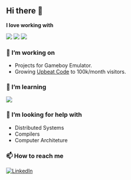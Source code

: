 ## Hi there 👋

**I love working with**

<div display="flex">
<img src="https://img.shields.io/badge/HTML5-E34F26?style=for-the-badge&logo=html5&logoColor=white" />
<img src="https://img.shields.io/badge/CSS3-1572B6?style=for-the-badge&logo=css3&logoColor=white" />
<img src="https://img.shields.io/badge/JavaScript-323330?style=for-the-badge&logo=javascript&logoColor=F7DF1E" />
</div>

### 🔭 I’m working on

- Projects for Gameboy Emulator.
- Growing [Upbeat Code](https://www.upbeatcode.com) to 100k/month visitors.

### 🌱 I’m learning

<div display="flex">
  <img src="https://img.shields.io/badge/Python-FFD43B?style=for-the-badge&logo=python&logoColor=blue" />
</div>

### 🤔 I’m looking for help with

- Distributed Systems
- Compilers
- Computer Architeture

### 📫 How to reach me

<div style="display: flex;">
  <a href="https://www.linkedin.com/in/bryan-riveragarcia/ " 
     target="_blank" 
     rel="noopener noreferrer">
    <img src="https://img.shields.io/badge/linkedin-%230077B5.svg?style=for-the-badge&logo=linkedin&logoColor=white" 
         alt="LinkedIn"/>
  </a>
</div>
